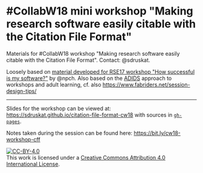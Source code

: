# #CollabW18 mini workshop "Making research software easily citable with the Citation File Format"

Materials for #CollabW18 workshop "Making research software easily citable with the Citation File Format". Contact: @sdruskat.

Loosely based on [material developed for RSE17 workshop "How successful is my software?"](https://github.com/softwaresaved/softwaresuccess-rse2017) by @npch.
Also based on the [ADIDS](https://www.level-up.cc/before-an-event/preparing-sessions-using-adids/) approach
to workshops and adult learning, cf. also <https://www.fabriders.net/session-design-tips/>

---

Slides for the workshop can be viewed at: https://sdruskat.github.io/citation-file-format-cw18 with sources in [`gh-pages`](https://github.com/sdruskat/citation-file-format-cw18/tree/gh-pages).

Notes taken during the session can be found here: https://bit.ly/cw18-workshop-cff

<a rel="license" href="http://creativecommons.org/licenses/by/4.0/"><img alt="CC-BY-4.0" style="border-width:0" src="https://i.creativecommons.org/l/by/4.0/88x31.png" /></a><br />This work is licensed under a <a rel="license" href="http://creativecommons.org/licenses/by/4.0/">Creative Commons Attribution 4.0 International License</a>.